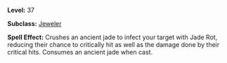 <!-- TITLE: Spell: Jade Rot -->

**Level:** 37

**Subclass:** [Jeweler](jeweler)

**Spell Effect:** Crushes an ancient jade to infect your target with Jade Rot, reducing their chance to critically hit as well as the damage done by their critical hits.  Consumes an ancient jade when cast.